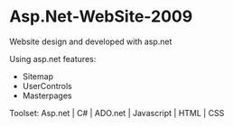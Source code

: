 # Asp.Net-WebSite-2009

Website design and developed with asp.net

Using asp.net features:
- Sitemap
- UserControls
- Masterpages

Toolset:
Asp.net | C# | ADO.net |  Javascript |  HTML | CSS
